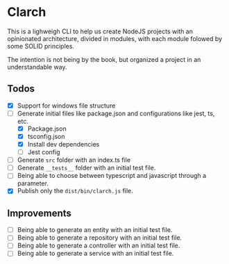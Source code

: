 # Clarch

This is a lighweigh CLI to help us create NodeJS projects with an opinionated architecture, divided in modules, with each module folowed by some SOLID principles.

The intention is not being by the book, but organized a project in an understandable way.

## Todos

- [x] Support for windows file structure
- [ ] Generate initial files like package.json and configurations like jest, ts, etc.
  - [x] Package.json
  - [x] tsconfig.json
  - [x] Install dev dependencies
  - [ ] Jest config
- [ ] Generate `src` folder with an index.ts file
- [ ] Generate `__tests__` folder with an initial test file.
- [ ] Being able to choose between typescript and javascript through a parameter.
- [x] Publish only the `dist/bin/clarch.js` file.

## Improvements

- [ ] Being able to generate an entity with an initial test file.
- [ ] Being able to generate a repository with an initial test file.
- [ ] Being able to generate a controller with an initial test file.
- [ ] Being able to generate a service with an initial test file.
